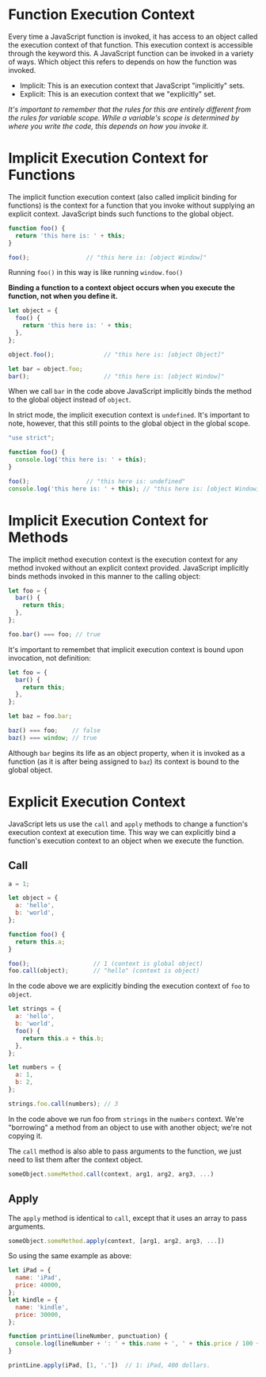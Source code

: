 # Function Execution Context
Every time a JavaScript function is invoked, it has access to an object called the execution context of that function. This execution context is accessible through the keyword this. A JavaScript function can be invoked in a variety of ways. Which object this refers to depends on how the function was invoked.

- Implicit: This is an execution context that JavaScript "implicitly" sets.
- Explicit: This is an execution context that we "explicitly" set.

*It's important to remember that the rules for this are entirely different from the rules for variable scope. While a variable's scope is determined by where you write the code, this depends on how you invoke it.*

# Implicit Execution Context for Functions
The implicit function execution context (also called implicit binding for functions) is the context for a function that you invoke without supplying an explicit context. JavaScript binds such functions to the global object.
```js
function foo() {
  return 'this here is: ' + this;
}

foo();                // "this here is: [object Window]"
```
Running `foo()` in this way is like running `window.foo()`


**Binding a function to a context object occurs when you execute the function, not when you define it.**
```js
let object = {
  foo() {
    return 'this here is: ' + this;
  },
};

object.foo();              // "this here is: [object Object]"

let bar = object.foo;
bar();                     // "this here is: [object Window]"
```
When we call `bar` in the code above JavaScript implicitly binds the method to the global object instead of `object`.

In strict mode, the implicit execution context is `undefined`. It's important to note, however, that this still points to the global object in the global scope.
```js
"use strict";

function foo() {
  console.log('this here is: ' + this);
}

foo();                // "this here is: undefined"
console.log('this here is: ' + this); // "this here is: [object Window]"
```

# Implicit Execution Context for Methods
The implicit method execution context is the execution context for any method invoked without an explicit context provided. JavaScript implicitly binds methods invoked in this manner to the calling object:
```js
let foo = {
  bar() {
    return this;
  },
};

foo.bar() === foo; // true
```

It's important to remembet that implicit execution context is bound upon invocation, not definition:
```js
let foo = {
  bar() {
    return this;
  },
};

let baz = foo.bar;

baz() === foo;    // false
baz() === window; // true
```
Although `bar` begins its life as an object property, when it is invoked as a function (as it is after being assigned to `baz`) its context is bound to the global object.

# Explicit Execution Context
JavaScript lets us use the `call` and `apply` methods to change a function's execution context at execution time. This way we can explicitly bind a function's execution context to an object when we execute the function.

## Call
```js
a = 1;

let object = {
  a: 'hello',
  b: 'world',
};

function foo() {
  return this.a;
}

foo();                  // 1 (context is global object)
foo.call(object);       // "hello" (context is object)
```
In the code above we are explicitly binding the execution context of `foo` to `object`.

```js
let strings = {
  a: 'hello',
  b: 'world',
  foo() {
    return this.a + this.b;
  },
};

let numbers = {
  a: 1,
  b: 2,
};

strings.foo.call(numbers); // 3
```
In the code above we run foo from `strings` in the `numbers` context. We're "borrowing" a method from an object to use with another object; we're not copying it.

The `call` method is also able to pass arguments to the function, we just need to list them after the context object.
```js
someObject.someMethod.call(context, arg1, arg2, arg3, ...)
```


## Apply
The `apply` method is identical to `call`, except that it uses an array to pass arguments.
```js
someObject.someMethod.apply(context, [arg1, arg2, arg3, ...])
```

So using the same example as above:
```js
let iPad = {
  name: 'iPad',
  price: 40000,
};
let kindle = {
  name: 'kindle',
  price: 30000,
};

function printLine(lineNumber, punctuation) {
  console.log(lineNumber + ': ' + this.name + ', ' + this.price / 100 + ' dollars' + punctuation);
}

printLine.apply(iPad, [1, '.'])  // 1: iPad, 400 dollars.
```
